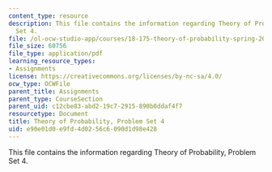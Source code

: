 ```yaml
---
content_type: resource
description: This file contains the information regarding Theory of Probability, Problem
  Set 4.
file: /ol-ocw-studio-app/courses/18-175-theory-of-probability-spring-2014/e90e01d0e9fd4d0256c6090d1d98e428_MIT18_175S14_ProblemSet4.pdf
file_size: 60756
file_type: application/pdf
learning_resource_types:
- Assignments
license: https://creativecommons.org/licenses/by-nc-sa/4.0/
ocw_type: OCWFile
parent_title: Assignments
parent_type: CourseSection
parent_uid: c12cbe83-abd2-19c7-2915-890b0ddaf4f7
resourcetype: Document
title: Theory of Probability, Problem Set 4
uid: e90e01d0-e9fd-4d02-56c6-090d1d98e428
---
```

This file contains the information regarding Theory of Probability, Problem Set 4.